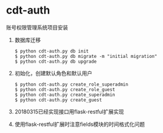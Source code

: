 # cdt-auth
账号权限管理系统项目安装

1. 数据库迁移
    ```
    $ python cdt-auth.py db init
    $ python cdt-auth.py db migrate -m "initial migration"
    $ python cdt-auth.py db upgrade
    ```

2. 初始化，创建默认角色和默认用户
    ```
    $ python cdt-auth.py create_role_superadmin
    $ python cdt-auth.py create_role_guest
    $ python cdt-auth.py create_superadmin
    $ python cdt-auth.py create_guest
    ```

3. 20180315已经实现接口用flask-restful扩展实现
4. 使用flask-restful扩展时注意fields模块的时间格式化问题